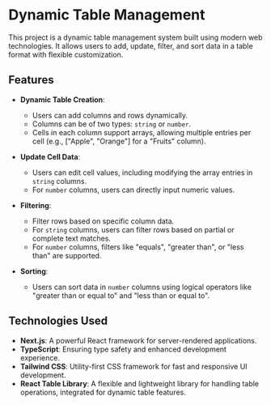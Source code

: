 # Dynamic Table Management

This project is a dynamic table management system built using modern web technologies. It allows users to add, update, filter, and sort data in a table format with flexible customization. 

## Features

- **Dynamic Table Creation**: 
  - Users can add columns and rows dynamically.
  - Columns can be of two types: `string` or `number`.
  - Cells in each column support arrays, allowing multiple entries per cell (e.g., ["Apple", "Orange"] for a "Fruits" column).
  
- **Update Cell Data**: 
  - Users can edit cell values, including modifying the array entries in `string` columns.
  - For `number` columns, users can directly input numeric values.

- **Filtering**: 
  - Filter rows based on specific column data. 
  - For `string` columns, users can filter rows based on partial or complete text matches.
  - For `number` columns, filters like "equals", "greater than", or "less than" are supported.

- **Sorting**: 
  - Users can sort data in `number` columns using logical operators like "greater than or equal to" and "less than or equal to".

## Technologies Used

- **Next.js**: A powerful React framework for server-rendered applications.
- **TypeScript**: Ensuring type safety and enhanced development experience.
- **Tailwind CSS**: Utility-first CSS framework for fast and responsive UI development.
- **React Table Library**: A flexible and lightweight library for handling table operations, integrated for dynamic table features.
